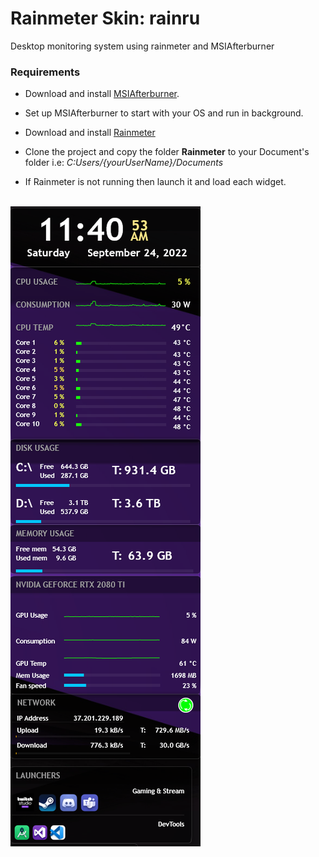 # Rainmeter Skin: rainru

Desktop monitoring system using rainmeter and MSIAfterburner

### Requirements
 * Download and install  [MSIAfterburner](https://www.msi.com/Landing/afterburner/graphics-cards).

 * Set up MSIAfterburner to start with your OS and run in background.

 * Download and install [Rainmeter](https://www.rainmeter.net/)
 
 * Clone the project and copy the folder **Rainmeter** to your Document's folder i.e: *C:Users/{yourUserName}/Documents*

 * If Rainmeter is not running then launch it and load each widget.

 <br/>
 
<img src="imgs/screenshot.png">